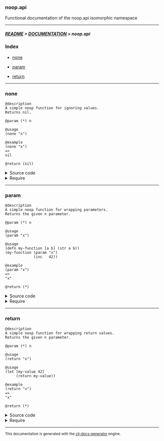 
### noop.api

Functional documentation of the noop.api isomorphic namespace

---

##### [README](../../../README.md) > [DOCUMENTATION](../../COVER.md) > noop.api

### Index

- [none](#none)

- [param](#param)

- [return](#return)

---

### none

```
@description
A simple noop function for ignoring values.
Returns nil.
```

```
@param (*) n
```

```
@usage
(none "x")
```

```
@example
(none "x")
=>
nil
```

```
@return (nil)
```

<details>
<summary>Source code</summary>

```
(defn none
  [_] nil)
```

</details>

<details>
<summary>Require</summary>

```
(ns my-namespace (:require [noop.api :refer [none]]))

(noop.api/none ...)
(none          ...)
```

</details>

---

### param

```
@description
A simple noop function for wrapping parameters.
Returns the given n parameter.
```

```
@param (*) n
```

```
@usage
(param "x")
```

```
@usage
(defn my-function [a b] (str a b))
(my-function (param "x")
             (inc   42))
```

```
@example
(param "x")
=>
"x"
```

```
@return (*)
```

<details>
<summary>Source code</summary>

```
(defn param
  [n] n)
```

</details>

<details>
<summary>Require</summary>

```
(ns my-namespace (:require [noop.api :refer [param]]))

(noop.api/param ...)
(param          ...)
```

</details>

---

### return

```
@description
A simple noop function for wrapping return values.
Returns the given n parameter.
```

```
@param (*) n
```

```
@usage
(return "x")
```

```
@usage
(let [my-value 42]
     (return my-value))
```

```
@example
(return "x")
=>
"x"
```

```
@return (*)
```

<details>
<summary>Source code</summary>

```
(defn return
  [n] n)
```

</details>

<details>
<summary>Require</summary>

```
(ns my-namespace (:require [noop.api :refer [return]]))

(noop.api/return ...)
(return          ...)
```

</details>

---

<sub>This documentation is generated with the [clj-docs-generator](https://github.com/bithandshake/clj-docs-generator) engine.</sub>

